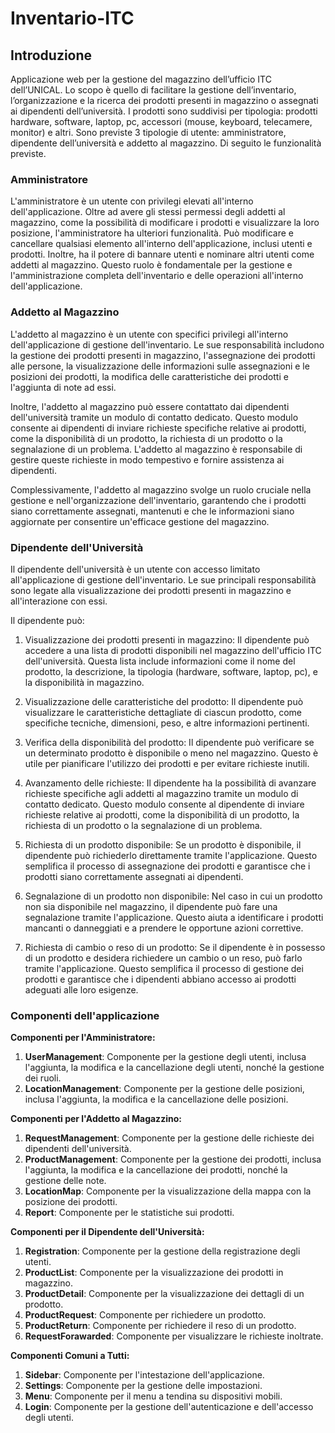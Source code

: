 # Inventario-ITC

## Introduzione

Applicazione web per la gestione del magazzino dell’ufficio ITC dell’UNICAL. Lo scopo è quello di facilitare la gestione dell’inventario, l’organizzazione e la ricerca dei prodotti presenti in magazzino o assegnati ai dipendenti dell’università. I prodotti sono suddivisi per tipologia: prodotti hardware, software, laptop, pc, accessori (mouse, keyboard, telecamere, monitor) e altri. Sono previste 3 tipologie di utente: amministratore, dipendente dell’università e addetto al magazzino. Di seguito le funzionalità previste.

### Amministratore

L'amministratore è un utente con privilegi elevati all'interno dell'applicazione. Oltre ad avere gli stessi permessi degli addetti al magazzino, come la possibilità di modificare i prodotti e visualizzare la loro posizione, l'amministratore ha ulteriori funzionalità. Può modificare e cancellare qualsiasi elemento all'interno dell'applicazione, inclusi utenti e prodotti. Inoltre, ha il potere di bannare utenti e nominare altri utenti come addetti al magazzino. Questo ruolo è fondamentale per la gestione e l'amministrazione completa dell'inventario e delle operazioni all'interno dell'applicazione.

### Addetto al Magazzino

L'addetto al magazzino è un utente con specifici privilegi all'interno dell'applicazione di gestione dell'inventario. Le sue responsabilità includono la gestione dei prodotti presenti in magazzino, l'assegnazione dei prodotti alle persone, la visualizzazione delle informazioni sulle assegnazioni e le posizioni dei prodotti, la modifica delle caratteristiche dei prodotti e l'aggiunta di note ad essi.

Inoltre, l'addetto al magazzino può essere contattato dai dipendenti dell'università tramite un modulo di contatto dedicato. Questo modulo consente ai dipendenti di inviare richieste specifiche relative ai prodotti, come la disponibilità di un prodotto, la richiesta di un prodotto o la segnalazione di un problema. L'addetto al magazzino è responsabile di gestire queste richieste in modo tempestivo e fornire assistenza ai dipendenti.

Complessivamente, l'addetto al magazzino svolge un ruolo cruciale nella gestione e nell'organizzazione dell'inventario, garantendo che i prodotti siano correttamente assegnati, mantenuti e che le informazioni siano aggiornate per consentire un'efficace gestione del magazzino.

### Dipendente dell'Università

Il dipendente dell'università è un utente con accesso limitato all'applicazione di gestione dell'inventario. Le sue principali responsabilità sono legate alla visualizzazione dei prodotti presenti in magazzino e all'interazione con essi.

Il dipendente può:

1. Visualizzazione dei prodotti presenti in magazzino: Il dipendente può accedere a una lista di prodotti disponibili nel magazzino dell'ufficio ITC dell'università. Questa lista include informazioni come il nome del prodotto, la descrizione, la tipologia (hardware, software, laptop, pc), e la disponibilità in magazzino.

2. Visualizzazione delle caratteristiche del prodotto: Il dipendente può visualizzare le caratteristiche dettagliate di ciascun prodotto, come specifiche tecniche, dimensioni, peso, e altre informazioni pertinenti.

3. Verifica della disponibilità del prodotto: Il dipendente può verificare se un determinato prodotto è disponibile o meno nel magazzino. Questo è utile per pianificare l'utilizzo dei prodotti e per evitare richieste inutili.

4. Avanzamento delle richieste: Il dipendente ha la possibilità di avanzare richieste specifiche agli addetti al magazzino tramite un modulo di contatto dedicato. Questo modulo consente al dipendente di inviare richieste relative ai prodotti, come la disponibilità di un prodotto, la richiesta di un prodotto o la segnalazione di un problema.

5. Richiesta di un prodotto disponibile: Se un prodotto è disponibile, il dipendente può richiederlo direttamente tramite l'applicazione. Questo semplifica il processo di assegnazione dei prodotti e garantisce che i prodotti siano correttamente assegnati ai dipendenti.

6. Segnalazione di un prodotto non disponibile: Nel caso in cui un prodotto non sia disponibile nel magazzino, il dipendente può fare una segnalazione tramite l'applicazione. Questo aiuta a identificare i prodotti mancanti o danneggiati e a prendere le opportune azioni correttive.

7. Richiesta di cambio o reso di un prodotto: Se il dipendente è in possesso di un prodotto e desidera richiedere un cambio o un reso, può farlo tramite l'applicazione. Questo semplifica il processo di gestione dei prodotti e garantisce che i dipendenti abbiano accesso ai prodotti adeguati alle loro esigenze.

### Componenti dell'applicazione

**Componenti per l'Amministratore:**

1. **UserManagement**: Componente per la gestione degli utenti, inclusa l'aggiunta, la modifica e la cancellazione degli utenti, nonché la gestione dei ruoli.
2. **LocationManagement**: Componente per la gestione delle posizioni, inclusa l'aggiunta, la modifica e la cancellazione delle posizioni.

**Componenti per l'Addetto al Magazzino:**

1. **RequestManagement**: Componente per la gestione delle richieste dei dipendenti dell'università.
2. **ProductManagement**: Componente per la gestione dei prodotti, inclusa l'aggiunta, la modifica e la cancellazione dei prodotti, nonché la gestione delle note.
3. **LocationMap**: Componente per la visualizzazione della mappa con la posizione dei prodotti.
4. **Report**: Componente per le statistiche sui prodotti.

**Componenti per il Dipendente dell'Università:**

1. **Registration**: Componente per la gestione della registrazione degli utenti.
2. **ProductList**: Componente per la visualizzazione dei prodotti in magazzino.
3. **ProductDetail**: Componente per la visualizzazione dei dettagli di un prodotto.
4. **ProductRequest**: Componente per richiedere un prodotto.
5. **ProductReturn**: Componente per richiedere il reso di un prodotto.
6. **RequestForawarded**: Componente per visualizzare le richieste inoltrate.

**Componenti Comuni a Tutti:**

1. **Sidebar**: Componente per l'intestazione dell'applicazione.
2. **Settings**: Componente per la gestione delle impostazioni.
3. **Menu**: Componente per il menu a tendina su dispositivi mobili.
4. **Login**: Componente per la gestione dell'autenticazione e dell'accesso degli utenti.
